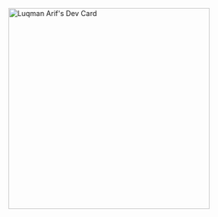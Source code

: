 <a href="https://app.daily.dev/Luqman305"><img src="https://api.daily.dev/devcards/53edfd4042844b6ea19eb85ab59b59a2.png?r=mtd" width="400" alt="Luqman Arif's Dev Card"/></a>
